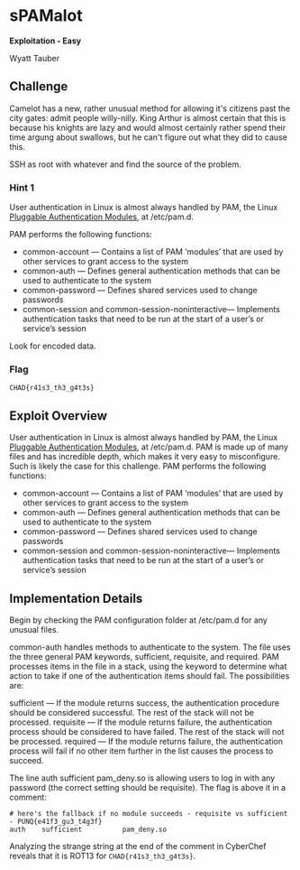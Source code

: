 # sPAMalot
**Exploitation - Easy**

Wyatt Tauber

## Challenge

Camelot has a new, rather unusual method for allowing it's citizens past the city gates: admit people willy-nilly. King Arthur is almost certain that this is because his knights are lazy and would almost certainly rather spend their time argung about swallows, but he can't figure out what they did to cause this.

SSH as root with whatever and find the source of the problem.

### Hint 1
User authentication in Linux is almost always handled by PAM, the Linux [Pluggable Authentication Modules](https://en.wikipedia.org/wiki/Linux_PAM), at /etc/pam.d.

PAM performs the following functions:

- common-account — Contains a list of PAM ‘modules’ that are used by other services to grant access to the system
- common-auth — Defines general authentication methods that can be used to authenticate to the system
- common-password — Defines shared services used to change passwords
- common-session and common-session-noninteractive— Implements authentication tasks that need to be run at the start of a user’s or service’s session

Look for encoded data.

### Flag
`CHAD{r41s3_th3_g4t3s}`

## Exploit Overview

User authentication in Linux is almost always handled by PAM, the Linux [Pluggable Authentication Modules](https://en.wikipedia.org/wiki/Linux_PAM), at /etc/pam.d. PAM is made up of many files and has incredible depth, which makes it very easy to misconfigure. Such is likely the case for this challenge.
PAM performs the following functions:

- common-account — Contains a list of PAM ‘modules’ that are used by other services to grant access to the system
- common-auth — Defines general authentication methods that can be used to authenticate to the system
- common-password — Defines shared services used to change passwords
- common-session and common-session-noninteractive— Implements authentication tasks that need to be run at the start of a user’s or service’s session

## Implementation Details

Begin by checking the PAM configuration folder at /etc/pam.d for any unusual files.

common-auth handles methods to authenticate to the system. The file uses the three general PAM keywords, sufficient, requisite, and required. PAM processes items in the file in a stack, using the keyword to determine what action to take if one of the authentication items should fail. The possibilities are:

sufficient — If the module returns success, the authentication procedure should be considered successful. The rest of the stack will not be processed.
requisite — If the module returns failure, the authentication process should be considered to have failed. The rest of the stack will not be processed.
required — If the module returns failure, the authentication process will fail if no other item further in the list causes the process to succeed.

The line auth sufficient pam_deny.so is allowing users to log in with any password (the correct setting should be requisite). The flag is above it in a comment:

```
# here's the fallback if no module succeeds - requisite vs sufficient - PUNQ{e41f3_gu3_t4g3f}
auth	sufficient			pam_deny.so
```

Analyzing the strange string at the end of the comment in CyberChef reveals that it is ROT13 for ```CHAD{r41s3_th3_g4t3s}```.
